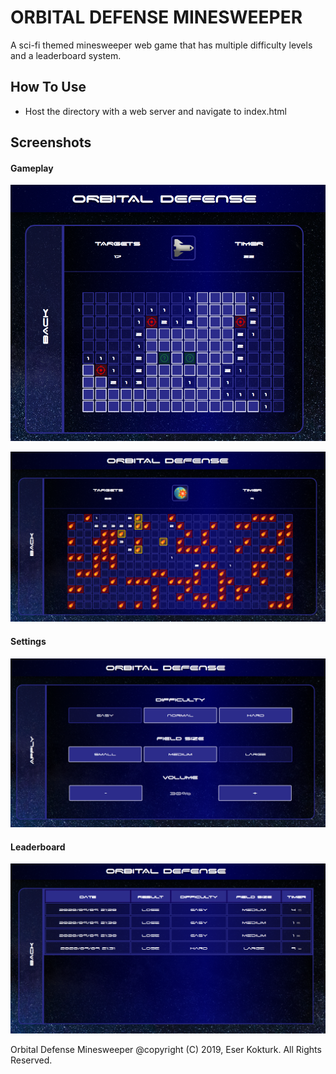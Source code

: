# **ORBITAL DEFENSE MINESWEEPER**

A sci-fi themed minesweeper web game that has multiple difficulty levels and a leaderboard system.

## **How To Use**
- Host the directory with a web server and navigate to index.html

## **Screenshots**
#### **Gameplay**

![](/screenshots/1.PNG)

![](/screenshots/2.PNG)

#### **Settings**
![](/screenshots/3.PNG)

#### **Leaderboard**
![](/screenshots/4.PNG)

Orbital Defense Minesweeper @copyright (C) 2019, Eser Kokturk. All Rights Reserved.
